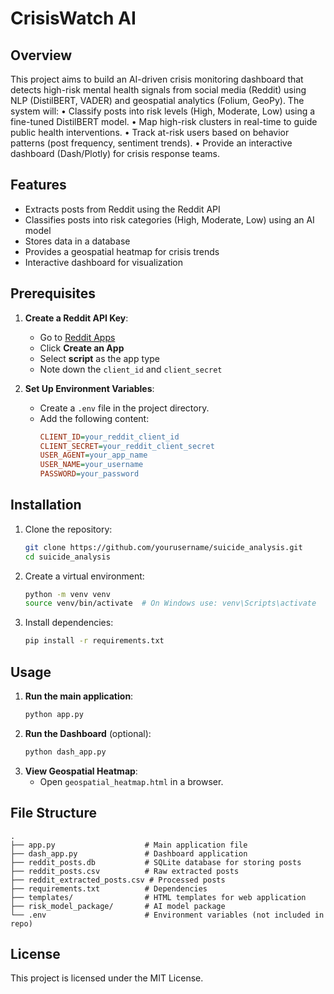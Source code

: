 # CrisisWatch AI

## Overview
This project aims to build an AI-driven crisis monitoring dashboard that detects high-risk mental health signals from social media (Reddit) using NLP (DistilBERT, VADER) and geospatial analytics (Folium, GeoPy). The system will:
•	Classify posts into risk levels (High, Moderate, Low) using a fine-tuned DistilBERT model.
•	Map high-risk clusters in real-time to guide public health interventions.
•	Track at-risk users based on behavior patterns (post frequency, sentiment trends).
•	Provide an interactive dashboard (Dash/Plotly) for crisis response teams.

## Features
- Extracts posts from Reddit using the Reddit API
- Classifies posts into risk categories (High, Moderate, Low) using an AI model
- Stores data in a database
- Provides a geospatial heatmap for crisis trends
- Interactive dashboard for visualization

## Prerequisites
1. **Create a Reddit API Key**:
   - Go to [Reddit Apps](https://www.reddit.com/prefs/apps)
   - Click **Create an App**
   - Select **script** as the app type
   - Note down the `client_id` and `client_secret`

2. **Set Up Environment Variables**:
   - Create a `.env` file in the project directory.
   - Add the following content:
     ```ini
     CLIENT_ID=your_reddit_client_id
     CLIENT_SECRET=your_reddit_client_secret
     USER_AGENT=your_app_name
     USER_NAME=your_username
     PASSWORD=your_password
     ```

## Installation
1. Clone the repository:
   ```sh
   git clone https://github.com/yourusername/suicide_analysis.git
   cd suicide_analysis
   ```
2. Create a virtual environment:
   ```sh
   python -m venv venv
   source venv/bin/activate  # On Windows use: venv\Scripts\activate
   ```
3. Install dependencies:
   ```sh
   pip install -r requirements.txt
   ```

## Usage
1. **Run the main application**:
   ```sh
   python app.py
   ```
2. **Run the Dashboard** (optional):
   ```sh
   python dash_app.py
   ```
3. **View Geospatial Heatmap**:
   - Open `geospatial_heatmap.html` in a browser.

## File Structure
```
.
├── app.py                    # Main application file
├── dash_app.py               # Dashboard application
├── reddit_posts.db           # SQLite database for storing posts
├── reddit_posts.csv          # Raw extracted posts
├── reddit_extracted_posts.csv # Processed posts
├── requirements.txt          # Dependencies
├── templates/                # HTML templates for web application
├── risk_model_package/       # AI model package
└── .env                      # Environment variables (not included in repo)
```


## License
This project is licensed under the MIT License.

